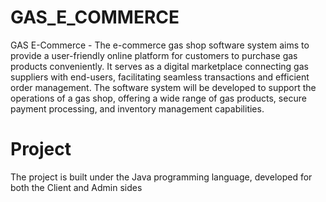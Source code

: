 # GAS_E_COMMERCE
GAS E-Commerce   -  The e-commerce gas shop software system aims to provide a user-friendly online platform for customers to purchase gas products conveniently. It serves as a digital marketplace connecting gas suppliers with end-users, facilitating seamless transactions and efficient order management. The software system will be developed to support the operations of a gas shop, offering a wide range of gas products, secure payment processing, and inventory management capabilities.

# Project
The project is built under the Java programming language, developed for both the Client and Admin sides


